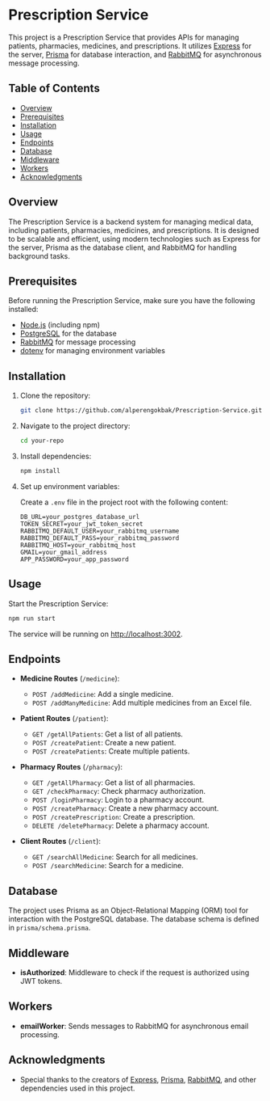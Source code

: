 # Prescription Service

This project is a Prescription Service that provides APIs for managing patients, pharmacies, medicines, and prescriptions. It utilizes [Express](https://expressjs.com/) for the server, [Prisma](https://www.prisma.io/) for database interaction, and [RabbitMQ](https://www.rabbitmq.com/) for asynchronous message processing.

## Table of Contents

- [Overview](#overview)
- [Prerequisites](#prerequisites)
- [Installation](#installation)
- [Usage](#usage)
- [Endpoints](#endpoints)
- [Database](#database)
- [Middleware](#middleware)
- [Workers](#workers)
- [Acknowledgments](#acknowledgments)

## Overview

The Prescription Service is a backend system for managing medical data, including patients, pharmacies, medicines, and prescriptions. It is designed to be scalable and efficient, using modern technologies such as Express for the server, Prisma as the database client, and RabbitMQ for handling background tasks.

## Prerequisites

Before running the Prescription Service, make sure you have the following installed:

- [Node.js](https://nodejs.org/) (including npm)
- [PostgreSQL](https://www.postgresql.org/) for the database
- [RabbitMQ](https://www.rabbitmq.com/) for message processing
- [dotenv](https://www.npmjs.com/package/dotenv) for managing environment variables

## Installation

1. Clone the repository:

   ```bash
   git clone https://github.com/alperengokbak/Prescription-Service.git
   ```

2. Navigate to the project directory:

   ```bash
   cd your-repo
   ```

3. Install dependencies:

   ```bash
   npm install
   ```

4. Set up environment variables:

   Create a `.env` file in the project root with the following content:

   ```env
   DB_URL=your_postgres_database_url
   TOKEN_SECRET=your_jwt_token_secret
   RABBITMQ_DEFAULT_USER=your_rabbitmq_username
   RABBITMQ_DEFAULT_PASS=your_rabbitmq_password
   RABBITMQ_HOST=your_rabbitmq_host
   GMAIL=your_gmail_address
   APP_PASSWORD=your_app_password
   ```

## Usage

Start the Prescription Service:

```bash
npm run start
```

The service will be running on [http://localhost:3002](http://localhost:3002).

## Endpoints

- **Medicine Routes** (`/medicine`):

  - `POST /addMedicine`: Add a single medicine.
  - `POST /addManyMedicine`: Add multiple medicines from an Excel file.

- **Patient Routes** (`/patient`):

  - `GET /getAllPatients`: Get a list of all patients.
  - `POST /createPatient`: Create a new patient.
  - `POST /createPatients`: Create multiple patients.

- **Pharmacy Routes** (`/pharmacy`):

  - `GET /getAllPharmacy`: Get a list of all pharmacies.
  - `GET /checkPharmacy`: Check pharmacy authorization.
  - `POST /loginPharmacy`: Login to a pharmacy account.
  - `POST /createPharmacy`: Create a new pharmacy account.
  - `POST /createPrescription`: Create a prescription.
  - `DELETE /deletePharmacy`: Delete a pharmacy account.

- **Client Routes** (`/client`):
  - `GET /searchAllMedicine`: Search for all medicines.
  - `POST /searchMedicine`: Search for a medicine.

## Database

The project uses Prisma as an Object-Relational Mapping (ORM) tool for interaction with the PostgreSQL database. The database schema is defined in `prisma/schema.prisma`.

## Middleware

- **isAuthorized**: Middleware to check if the request is authorized using JWT tokens.

## Workers

- **emailWorker**: Sends messages to RabbitMQ for asynchronous email processing.

## Acknowledgments

- Special thanks to the creators of [Express](https://expressjs.com/), [Prisma](https://www.prisma.io/), [RabbitMQ](https://www.rabbitmq.com/), and other dependencies used in this project.

